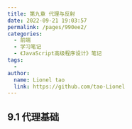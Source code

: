 ```yaml
---
title: 第九章 代理与反射
date: 2022-09-21 19:03:57
permalink: /pages/990ee2/
categories:
  - 前端
  - 学习笔记
  - 《JavaScript高级程序设计》笔记
tags:
  - 
author: 
  name: Lionel tao
  link: https://github.com/tao-Lionel
---
```

## 9.1 代理基础
